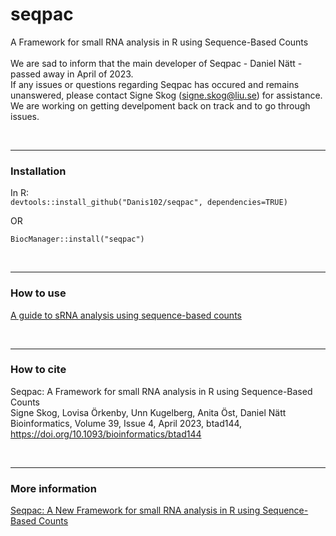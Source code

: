 # seqpac
A Framework for small RNA analysis in R using Sequence-Based Counts
<br>
<br>
We are sad to inform that the main developer of Seqpac - Daniel Nätt - passed away in April of 2023. <br>
If any issues or questions regarding Seqpac has occured and remains unanswered, please contact Signe Skog (signe.skog@liu.se) for assistance. We are working on getting develpoment back on track and to go through issues. 

<br>

---
### Installation
In R:<br>
`devtools::install_github("Danis102/seqpac", dependencies=TRUE)`

OR

`BiocManager::install("seqpac")`

<br>



---
### How to use 
[A guide to sRNA analysis using sequence-based counts](https://github.com/Danis102/seqpac/raw/D_vingette_updates_21_09_28/vignettes/seqpac_-_A_guide_to_sRNA_analysis_using_sequence-based_counts.pdf)


<br>

---
### How to cite
Seqpac: A Framework for small RNA analysis in R using Sequence-Based Counts
<br>
Signe Skog, Lovisa Örkenby, Unn Kugelberg, Anita Öst, Daniel Nätt
<br>
Bioinformatics, Volume 39, Issue 4, April 2023, btad144, https://doi.org/10.1093/bioinformatics/btad144

<br>

---
### More information
[Seqpac: A New Framework for small RNA analysis in R using Sequence-Based Counts](https://www.biorxiv.org/content/10.1101/2021.03.19.436151v1)

<br>


